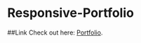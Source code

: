 # Responsive-Portfolio
##Link
Check out here: [Portfolio](https://drausch84.github.io/Responsive-Portfolio/).
